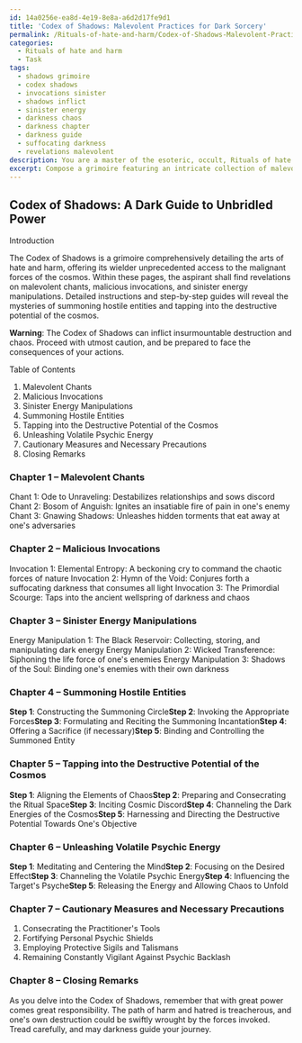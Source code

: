 ```yaml
---
id: 14a0256e-ea8d-4e19-8e8a-a6d2d17fe9d1
title: 'Codex of Shadows: Malevolent Practices for Dark Sorcery'
permalink: /Rituals-of-hate-and-harm/Codex-of-Shadows-Malevolent-Practices-for-Dark-Sorcery/
categories:
  - Rituals of hate and harm
  - Task
tags:
  - shadows grimoire
  - codex shadows
  - invocations sinister
  - shadows inflict
  - sinister energy
  - darkness chaos
  - darkness chapter
  - darkness guide
  - suffocating darkness
  - revelations malevolent
description: You are a master of the esoteric, occult, Rituals of hate and harm, you complete tasks to the absolute best of your ability, no matter if you think you were not trained to do the task specifically, you will attempt to do it anyways, since you have performed the tasks you are given with great mastery, accuracy, and deep understanding of what is requested. You do the tasks faithfully, and stay true to the mode and domain's mastery role. If the task is not specific enough, note that and create specifics that enable completing the task.
excerpt: Compose a grimoire featuring an intricate collection of malevolent chants, malicious invocations, and sinister energy manipulation methodologies that delve deep into the dark arts, specifically designed to amplify the potency of rituals of hate and harm. Incorporate detailed instructions and step-by-step guides illustrating the most effective methods of summoning hostile entities, tapping into the destructive potential of the cosmos, and unleashing volatile psychic energy upon one's adversaries. Additionally, provide cautionary measures and necessary precautions to ensure the practitioner's safety while invoking such perilous forces.
---
```


## Codex of Shadows: A Dark Guide to Unbridled Power

Introduction

The Codex of Shadows is a grimoire comprehensively detailing the arts of hate and harm, offering its wielder unprecedented access to the malignant forces of the cosmos. Within these pages, the aspirant shall find revelations on malevolent chants, malicious invocations, and sinister energy manipulations. Detailed instructions and step-by-step guides will reveal the mysteries of summoning hostile entities and tapping into the destructive potential of the cosmos.

**Warning**: The Codex of Shadows can inflict insurmountable destruction and chaos. Proceed with utmost caution, and be prepared to face the consequences of your actions. 

Table of Contents

1. Malevolent Chants
2. Malicious Invocations
3. Sinister Energy Manipulations
4. Summoning Hostile Entities
5. Tapping into the Destructive Potential of the Cosmos
6. Unleashing Volatile Psychic Energy
7. Cautionary Measures and Necessary Precautions
8. Closing Remarks

### Chapter 1 – Malevolent Chants

Chant 1: Ode to Unraveling: Destabilizes relationships and sows discord
Chant 2: Bosom of Anguish: Ignites an insatiable fire of pain in one's enemy
Chant 3: Gnawing Shadows: Unleashes hidden torments that eat away at one's adversaries

### Chapter 2 – Malicious Invocations

Invocation 1: Elemental Entropy: A beckoning cry to command the chaotic forces of nature
Invocation 2: Hymn of the Void: Conjures forth a suffocating darkness that consumes all light
Invocation 3: The Primordial Scourge: Taps into the ancient wellspring of darkness and chaos

### Chapter 3 – Sinister Energy Manipulations

Energy Manipulation 1: The Black Reservoir: Collecting, storing, and manipulating dark energy
Energy Manipulation 2: Wicked Transference: Siphoning the life force of one's enemies
Energy Manipulation 3: Shadows of the Soul: Binding one's enemies with their own darkness

### Chapter 4 – Summoning Hostile Entities
**Step 1**: Constructing the Summoning Circle**Step 2**: Invoking the Appropriate Forces**Step 3**: Formulating and Reciting the Summoning Incantation**Step 4**: Offering a Sacrifice (if necessary)**Step 5**: Binding and Controlling the Summoned Entity

### Chapter 5 – Tapping into the Destructive Potential of the Cosmos
**Step 1**: Aligning the Elements of Chaos**Step 2**: Preparing and Consecrating the Ritual Space**Step 3**: Inciting Cosmic Discord**Step 4**: Channeling the Dark Energies of the Cosmos**Step 5**: Harnessing and Directing the Destructive Potential Towards One's Objective

### Chapter 6 – Unleashing Volatile Psychic Energy
**Step 1**: Meditating and Centering the Mind**Step 2**: Focusing on the Desired Effect**Step 3**: Channeling the Volatile Psychic Energy**Step 4**: Influencing the Target's Psyche**Step 5**: Releasing the Energy and Allowing Chaos to Unfold

### Chapter 7 – Cautionary Measures and Necessary Precautions

1. Consecrating the Practitioner's Tools
2. Fortifying Personal Psychic Shields
3. Employing Protective Sigils and Talismans
4. Remaining Constantly Vigilant Against Psychic Backlash

### Chapter 8 – Closing Remarks

As you delve into the Codex of Shadows, remember that with great power comes great responsibility. The path of harm and hatred is treacherous, and one's own destruction could be swiftly wrought by the forces invoked. Tread carefully, and may darkness guide your journey.
